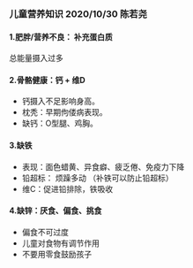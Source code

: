 ### 儿童营养知识 2020/10/30 陈若尧

#### 1.肥胖/营养不良： 补充蛋白质
总能量摄入过多

#### 2.骨骼健康：钙 + 维D
* 钙摄入不足影响身高。
* 枕秃：早期佝偻病表现。
* 缺钙：O型腿、鸡胸。

#### 3.缺铁
* 表现：面色蜡黄、异食癖、疲乏倦、免疫力下降
* 铅超标： 烦躁多动 （补铁可以防止铅超标）
* 维C：促进铅排除，铁吸收

#### 4.缺锌：厌食、偏食、挑食
* 偏食不可过度
* 儿童对食物有调节作用
* 不要用零食鼓励孩子